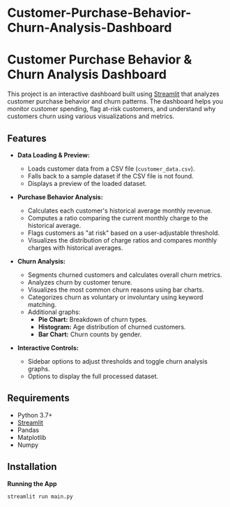 # Customer-Purchase-Behavior-Churn-Analysis-Dashboard

# Customer Purchase Behavior & Churn Analysis Dashboard

This project is an interactive dashboard built using [Streamlit](https://streamlit.io/) that analyzes customer purchase behavior and churn patterns. The dashboard helps you monitor customer spending, flag at-risk customers, and understand why customers churn using various visualizations and metrics.

## Features

- **Data Loading & Preview:**
  - Loads customer data from a CSV file (`customer_data.csv`).
  - Falls back to a sample dataset if the CSV file is not found.
  - Displays a preview of the loaded dataset.

- **Purchase Behavior Analysis:**
  - Calculates each customer's historical average monthly revenue.
  - Computes a ratio comparing the current monthly charge to the historical average.
  - Flags customers as "at risk" based on a user-adjustable threshold.
  - Visualizes the distribution of charge ratios and compares monthly charges with historical averages.

- **Churn Analysis:**
  - Segments churned customers and calculates overall churn metrics.
  - Analyzes churn by customer tenure.
  - Visualizes the most common churn reasons using bar charts.
  - Categorizes churn as voluntary or involuntary using keyword matching.
  - Additional graphs:
    - **Pie Chart:** Breakdown of churn types.
    - **Histogram:** Age distribution of churned customers.
    - **Bar Chart:** Churn counts by gender.
  
- **Interactive Controls:**
  - Sidebar options to adjust thresholds and toggle churn analysis graphs.
  - Options to display the full processed dataset.

## Requirements

- Python 3.7+
- [Streamlit](https://streamlit.io/)
- Pandas
- Matplotlib
- Numpy

## Installation

**Running the App**

   ```bash
   streamlit run main.py

